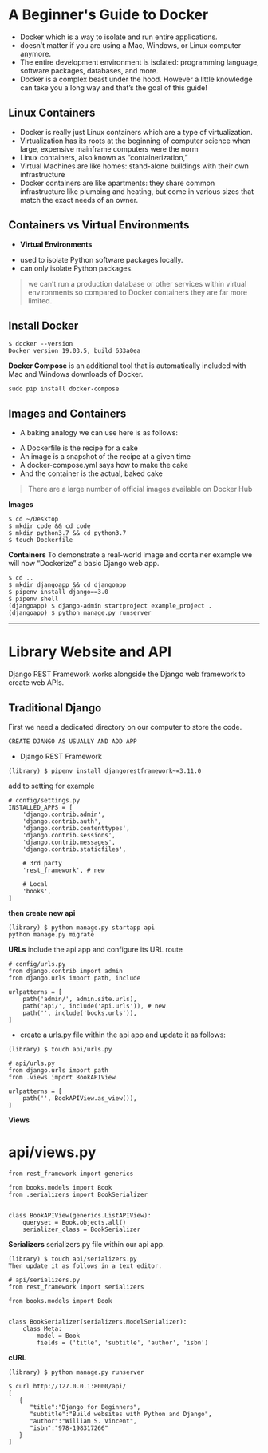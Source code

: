 # A Beginner's Guide to Docker

- Docker which is a way to isolate and run entire applications.
- doesn’t matter if you are using a Mac, Windows, or Linux computer anymore.
- The entire development environment is isolated: programming language, software packages, databases, and more.
- Docker is a complex beast under the hood. However a little knowledge can take you a long way and that’s the goal of this guide!

## Linux Containers
- Docker is really just Linux containers which are a type of virtualization.
- Virtualization has its roots at the beginning of computer science when large, expensive mainframe computers were the norm
- Linux containers, also known as “containerization,”
- Virtual Machines are like homes: stand-alone buildings with their own infrastructure
- Docker containers are like apartments: they share common infrastructure like plumbing and heating, but come in various sizes that match the exact needs of an owner.

## Containers vs Virtual Environments

* **Virtual Environments**
- used to isolate Python software packages locally.
- can only isolate Python packages.

> we can’t run a production database or other services within virtual environments so compared to Docker containers they are far more limited.

## Install Docker

```
$ docker --version
Docker version 19.03.5, build 633a0ea
```

**Docker Compose**
is an additional tool that is automatically included with Mac and Windows downloads of Docker. 
```
sudo pip install docker-compose
```
## Images and Containers
* A baking analogy we can use here is as follows:

- A Dockerfile is the recipe for a cake
- An image is a snapshot of the recipe at a given time
- A docker-compose.yml says how to make the cake
- And the container is the actual, baked cake

> There are a large number of official images available on Docker Hub 

**Images**
```
$ cd ~/Desktop
$ mkdir code && cd code
$ mkdir python3.7 && cd python3.7
$ touch Dockerfile
```

**Containers**
To demonstrate a real-world image and container example we will now “Dockerize” a basic Django web app. 
```
$ cd ..
$ mkdir djangoapp && cd djangoapp
$ pipenv install django==3.0
$ pipenv shell
(djangoapp) $ django-admin startproject example_project .
(djangoapp) $ python manage.py runserver
```
----
# Library Website and API

Django REST Framework works alongside the Django web framework to create web APIs.
## Traditional Django
First we need a dedicated directory on our computer to store the code. 
```
CREATE DJANGO AS USUALLY AND ADD APP
```
* Django REST Framework

```
(library) $ pipenv install djangorestframework~=3.11.0
```
add to setting for example
```
# config/settings.py
INSTALLED_APPS = [
    'django.contrib.admin',
    'django.contrib.auth',
    'django.contrib.contenttypes',
    'django.contrib.sessions',
    'django.contrib.messages',
    'django.contrib.staticfiles',

    # 3rd party
    'rest_framework', # new

    # Local
    'books',
]
```
**then create new api**
```
(library) $ python manage.py startapp api
python manage.py migrate
```
**URLs**
include the api app and configure its URL route
```
# config/urls.py
from django.contrib import admin
from django.urls import path, include

urlpatterns = [
    path('admin/', admin.site.urls),
    path('api/', include('api.urls')), # new
    path('', include('books.urls')),
]
```
* create a urls.py file within the api app and update it as follows:
```
(library) $ touch api/urls.py

# api/urls.py
from django.urls import path
from .views import BookAPIView

urlpatterns = [
    path('', BookAPIView.as_view()),
]
```
**Views**

# api/views.py
```
from rest_framework import generics

from books.models import Book
from .serializers import BookSerializer


class BookAPIView(generics.ListAPIView):
    queryset = Book.objects.all()
    serializer_class = BookSerializer
```


**Serializers**
serializers.py file within our api app.

```
(library) $ touch api/serializers.py
Then update it as follows in a text editor.

# api/serializers.py
from rest_framework import serializers

from books.models import Book


class BookSerializer(serializers.ModelSerializer):
    class Meta:
        model = Book
        fields = ('title', 'subtitle', 'author', 'isbn')
```

**cURL**

```
(library) $ python manage.py runserver

$ curl http://127.0.0.1:8000/api/
[  
   {  
      "title":"Django for Beginners",
      "subtitle":"Build websites with Python and Django",
      "author":"William S. Vincent",
      "isbn":"978-198317266"
   }
]
```